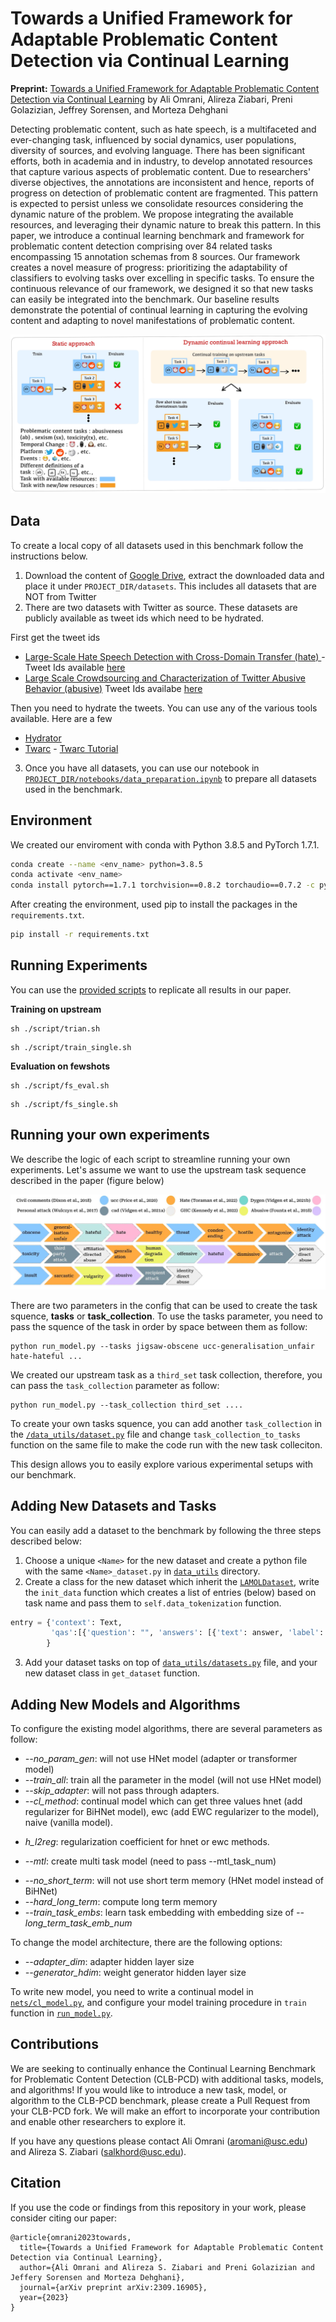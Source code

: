 # Towards a Unified Framework for Adaptable Problematic Content Detection via Continual Learning

**Preprint:** [Towards a Unified Framework for Adaptable Problematic Content Detection via Continual Learning](https://browse.arxiv.org/pdf/2309.16905.pdf) 
by Ali Omrani, Alireza Ziabari, Preni Golazizian, Jeffrey Sorensen, and Morteza Dehghani

Detecting problematic content, such as hate speech, is a multifaceted and ever-changing task, influenced by social dynamics, user populations, diversity of sources, and evolving language. There has been significant efforts, both in academia and in industry, to develop annotated resources that capture various aspects of problematic content. Due to researchers' diverse objectives, the annotations are inconsistent and hence, reports of progress on detection of problematic content are fragmented. This pattern is expected to persist unless we consolidate resources considering the dynamic nature of the problem. We propose integrating the available resources, and leveraging their dynamic nature to break this pattern. In this paper, we introduce a continual learning benchmark and framework for problematic content detection comprising over 84 related tasks encompassing 15 annotation schemas from 8 sources. Our framework creates a novel measure of progress: prioritizing the adaptability of classifiers to evolving tasks over excelling in specific tasks. To ensure the continuous relevance of our framework, we designed it so that new tasks can easily be integrated into the benchmark. Our baseline results demonstrate the potential of continual learning in capturing the evolving content and adapting to novel manifestations of problematic content.

![alt text](https://github.com/Ali-Omrani/Continual-Problematic-Content-Detection-Benchmark/blob/main/Figure%201.jpg)

## Data

To create a local copy of all datasets used in this benchmark follow the instructions below.

1. Download the content of [Google Drive](https://drive.google.com/drive/folders/1SLTprKo6OaDQtpmDXZ5RZu1vrDx0T-LA?usp=sharing), extract the downloaded data and place it under `PROJECT_DIR/datasets`. This includes all datasets that are NOT from Twitter
2. There are two datasets with Twitter as source. These datasets are publicly available as tweet ids which need to be hydrated.

First get the tweet ids

- [Large-Scale Hate Speech Detection with Cross-Domain Transfer (hate) ](https://aclanthology.org/2022.lrec-1.238.pdf) - Tweet Ids available [here](https://zenodo.org/record/2657374)
- [Large Scale Crowdsourcing and Characterization of Twitter Abusive Behavior (abusive)](https://arxiv.org/pdf/1802.00393.pdf) Tweet Ids availabe [here](https://github.com/avaapm/hatespeech)

Then you need to hydrate the tweets. You can use any of the various tools available. Here are a few

- [Hydrator](https://github.com/DocNow/hydrator)
- [Twarc](https://github.com/DocNow/twarc) - [Twarc Tutorial](https://scholarslab.github.io/learn-twarc/)

3.  Once you have all datasets, you can use our notebook in [`PROJECT_DIR/notebooks/data_preparation.ipynb`](https://github.com/Ali-Omrani/Continual-Problematic-Content-Detection-Benchmark/blob/main/notebooks/data_preparation.ipynb) to prepare all datasets used in the benchmark.

## Environment

We created our enviroment with conda with Python 3.8.5 and PyTorch 1.7.1.

```bash
conda create --name <env_name> python=3.8.5
conda activate <env_name>
conda install pytorch==1.7.1 torchvision==0.8.2 torchaudio==0.7.2 -c pytorch

```

After creating the environment, used pip to install the packages in the `requirements.txt`.

```bash
pip install -r requirements.txt
```

## Running Experiments

You can use the [provided scripts](https://github.com/Ali-Omrani/Continual-Problematic-Content-Detection-Benchmark/tree/main/script) to replicate all results in our paper.

**Training on upstream**

```
sh ./script/trian.sh
```

```
sh ./script/train_single.sh
```

**Evaluation on fewshots**

```
sh ./script/fs_eval.sh
```

```
sh ./script/fs_single.sh
```

## Running your own experiments

We describe the logic of each script to streamline running your own experiments. Let's assume we want to use the upstream task sequence described in the paper (figure below)

![alt text](https://github.com/Ali-Omrani/Continual-Problematic-Content-Detection-Benchmark/blob/main/Figure%202.jpeg)

There are two parameters in the config that can be used to create the task squence, **tasks** or **task_collection**.
To use the tasks parameter, you need to pass the squence of the task in order by space between them as follow:

```
python run_model.py --tasks jigsaw-obscene ucc-generalisation_unfair hate-hateful ...
```

We created our upstream task as a `third_set` task collection, therefore, you can pass the `task_collection` parameter as follow:

```
python run_model.py --task_collection third_set ....
```

To create your own tasks squence, you can add another `task_collection` in the [`/data_utils/dataset.py`](https://github.com/Ali-Omrani/Continual-Problematic-Content-Detection-Benchmark/tree/main/data_utils) file and change `task_collection_to_tasks` function on the same file to make the code run with the new task colleciton.

This design allows you to easily explore various experimental setups with our benchmark.

## Adding New Datasets and Tasks

You can easily add a dataset to the benchmark by following the three steps described below:

1. Choose a unique `<Name>` for the new dataset and create a python file with the same `<Name>_dataset.py` in [`data_utils`](https://github.com/Ali-Omrani/Continual-Problematic-Content-Detection-Benchmark/tree/main/data_utils) directory.
2. Create a class for the new dataset which inherit the [`LAMOLDataset`](https://github.com/Ali-Omrani/Continual-Problematic-Content-Detection-Benchmark/blob/main/data_utils/lamol_datasets.py), write the `init_data` function which creates a list of entries (below) based on task name and pass them to `self.data_tokenization` function.

```python
entry = {'context': Text,
         'qas':[{'question': "", 'answers': [{'text': answer, 'label': label_id}]}]
        }
```

3. Add your dataset tasks on top of [`data_utils/datasets.py`](https://github.com/Ali-Omrani/Continual-Problematic-Content-Detection-Benchmark/blob/main/data_utils/datastes.py) file, and your new dataset class in `get_dataset` function.

## Adding New Models and Algorithms

To configure the existing model algorithms, there are several parameters as follow:

- _--no_param_gen_: will not use HNet model (adapter or transformer model)
- _--train_all_: train all the parameter in the model (will not use HNet model)
- _--skip_adapter_: will not pass through adapters.
- _--cl_method_: continual model which can get three values hnet (add regularizer for BiHNet model), ewc (add EWC regularizer to the model), naive (vanilla model).

* _h_l2reg_: regularization coefficient for hnet or ewc methods.

- _--mtl_: create multi task model (need to pass --mtl_task_num)

* _--no_short_term_: will not use short term memory (HNet model instead of BiHNet)
* _--hard_long_term_: compute long term memory
* _--train_task_embs_: learn task embedding with embedding size of _--long_term_task_emb_num_

To change the model architecture, there are the following options:

- _--adapter_dim_: adapter hidden layer size
- _--generator_hdim_: weight generator hidden layer size

To write new model, you need to write a continual model in [`nets/cl_model.py`](https://github.com/Ali-Omrani/Continual-Problematic-Content-Detection-Benchmark/blob/main/nets/cl_model.py), and configure your model training procedure in `train` function in [`run_model.py`](https://github.com/Ali-Omrani/Continual-Problematic-Content-Detection-Benchmark/blob/main/run_model..py).

## Contributions

We are seeking to continually enhance the Continual Learning Benchmark for Problematic Content Detection (CLB-PCD) with additional tasks, models, and algorithms! If you would like to introduce a new task, model, or algorithm to the CLB-PCD benchmark, please create a Pull Request from your CLB-PCD fork. We will make an effort to incorporate your contribution and enable other researchers to explore it.

If you have any questions please contact Ali Omrani ([aromani@usc.edu](mailto:aomrani@usc.edu)) and Alireza S. Ziabari ([salkhord@usc.edu](mailto:salkhord@usc.edu)).

## Citation
If you use the code or findings from this repository in your work, please consider citing our paper:

```plaintext
@article{omrani2023towards,
  title={Towards a Unified Framework for Adaptable Problematic Content Detection via Continual Learning},
  author={Ali Omrani and Alireza S. Ziabari and Preni Golazizian and Jeffery Sorensen and Morteza Dehghani},
  journal={arXiv preprint arXiv:2309.16905},
  year={2023}
}
